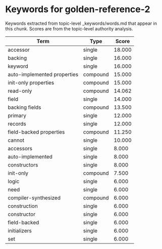 # Keywords for golden-reference-2

Keywords extracted from topic-level _keywords/words.md that appear in this chunk.
Scores are from the topic-level authority analysis.

| Term | Type | Score |
|------|------|-------|
| accessor | single | 18.000 |
| backing | single | 16.000 |
| keyword | single | 16.000 |
| auto-implemented properties | compound | 15.000 |
| init-only properties | compound | 15.000 |
| read-only | compound | 14.062 |
| field | single | 14.000 |
| backing fields | compound | 13.500 |
| primary | single | 12.000 |
| records | single | 12.000 |
| field-backed properties | compound | 11.250 |
| cannot | single | 10.000 |
| accessors | single | 8.000 |
| auto-implemented | single | 8.000 |
| constructors | single | 8.000 |
| init-only | compound | 7.500 |
| logic | single | 6.000 |
| need | single | 6.000 |
| compiler-synthesized | compound | 6.000 |
| construction | single | 6.000 |
| constructor | single | 6.000 |
| field-backed | single | 6.000 |
| initializers | single | 6.000 |
| set | single | 6.000 |
